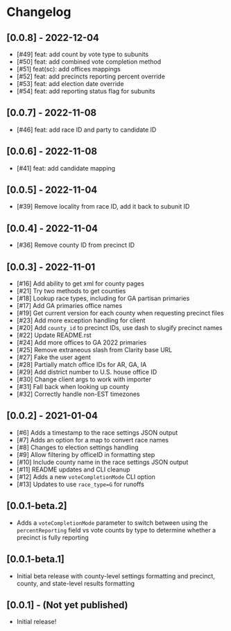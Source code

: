 # Changelog

## [0.0.8] - 2022-12-04

- [#49] feat: add count by vote type to subunits
- [#50] feat: add combined vote completion method
- [#51] feat(sc): add offices mappings
- [#52] feat: add precincts reporting percent override
- [#53] feat: add election date override
- [#54] feat: add reporting status flag for subunits

## [0.0.7] - 2022-11-08

- [#46] feat: add race ID and party to candidate ID

## [0.0.6] - 2022-11-08

- [#41] feat: add candidate mapping

## [0.0.5] - 2022-11-04

- [#39] Remove locality from race ID, add it back to subunit ID

## [0.0.4] - 2022-11-04

- [#36] Remove county ID from precinct ID

## [0.0.3] - 2022-11-01

- [#16] Add ability to get xml for county pages
- [#21] Try two methods to get counties
- [#18] Lookup race types, including for GA partisan primaries
- [#17] Add GA primaries office names
- [#19] Get current version for each county when requesting precinct files
- [#23] Add more exception handling for client
- [#20] Add `county_id` to precinct IDs, use dash to slugify precinct names
- [#22] Update README.rst
- [#24] Add more offices to GA 2022 primaries
- [#25] Remove extraneous slash from Clarity base URL
- [#27] Fake the user agent
- [#28] Partially match office IDs for AR, GA, IA
- [#29] Add district number to U.S. house office ID
- [#30] Change client args to work with importer
- [#31] Fall back when looking up county
- [#32] Correctly handle non-EST timezones

## [0.0.2] - 2021-01-04

- [#6] Adds a timestamp to the race settings JSON output
- [#7] Adds an option for a map to convert race names
- [#8] Changes to election settings handling
- [#9] Allow filtering by officeID in formatting step
- [#10] Include county name in the race settings JSON output
- [#11] README updates and CLI cleanup
- [#12] Adds a new `voteCompletionMode` CLI option
- [#13] Updates to use `race_type=G` for runoffs

## [0.0.1-beta.2]

- Adds a `voteCompletionMode` parameter to switch between using the `percentReporting` field vs vote counts by type to determine whether a precinct is fully reporting

## [0.0.1-beta.1]

- Initial beta release with county-level settings formatting and precinct, county, and state-level results formatting

## [0.0.1] - (Not yet published)

- Initial release!
